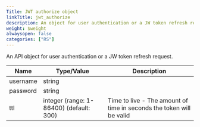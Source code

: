 ```yaml
---
Title: JWT authorize object
linkTitle: jwt_authorize
description: An object for user authentication or a JW token refresh request
weight: $weight
alwaysopen: false
categories: ["RS"]
---
```


An API object for user authentication or a JW token refresh request.

| Name | Type/Value | Description |
|------|------------|-------------|
| username  | string | |
| password  | string  | |
| ttl       | integer (range: 1-86400) (default: 300) | Time to live - The amount of time in seconds the token will be valid |
